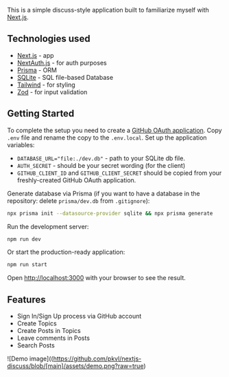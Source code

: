 This is a simple discuss-style application built to familiarize myself with [Next.js](https://nextjs.org/).

## Technologies used
- [Next.js](https://nextjs.org/) - app
- [NextAuth.js](https://next-auth.js.org/) - for auth purposes
- [Prisma](https://www.prisma.io/) - ORM
- [SQLite](https://www.sqlite.org/) - SQL file-based Database
- [Tailwind](https://tailwindcss.com/) - for styling
- [Zod](https://zod.dev/) - for input validation

## Getting Started

To complete the setup you need to create a [GitHub OAuth application](https://github.com/settings/applications/new). Copy `.env` file and rename the copy to the `.env.local`. Set up the application variables:
  - `DATABASE_URL="file:./dev.db"` - path to your SQLite db file.
  - `AUTH_SECRET` - should be your secret wording (for the client)
  - `GITHUB_CLIENT_ID` and `GITHUB_CLIENT_SECRET` should be copied from your freshly-created GitHub OAuth application.

Generate database via Prisma (if you want to have a database in the repository: delete `prisma/dev.db` from `.gitignore`):
```bash
npx prisma init --datasource-provider sqlite && npx prisma generate
```

Run the development server:

```bash
npm run dev
```

Or start the production-ready application:
```bash
npm run start
```

Open [http://localhost:3000](http://localhost:3000) with your browser to see the result.

## Features
- Sign In/Sign Up process via GitHub account
- Create Topics
- Create Posts in Topics
- Leave comments in Posts 
- Search Posts

![Demo image]((https://github.com/pkvl/nextjs-discuss/blob/[main]/assets/demo.png?raw=true)